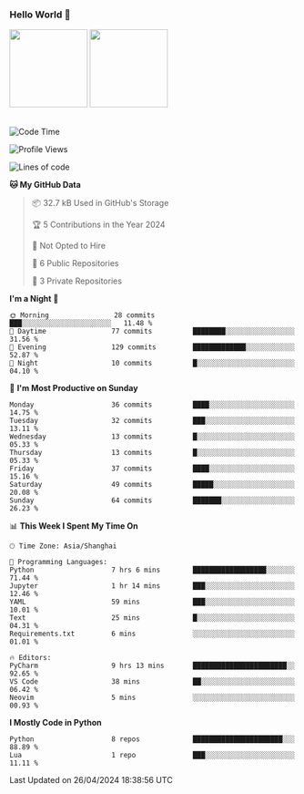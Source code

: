 ### Hello World 👋
<img align="" height="137px" src="https://github-readme-stats.vercel.app/api?username=myhMARS&hide_title=true&hide_border=true&show_icons=trueline_height=21&text_color=000&icon_color=000&bg_color=0,ea6161,ffc64d,fffc4d,52fa5a&theme=graywhite" /> </div>
<img align="" height="137px" src="https://github-readme-stats-git-masterrstaa-rickstaa.vercel.app/api/top-langs/?username=myhMARS&hide_title=true&hide_border=true&layout=compact&langs_count=6&text_color=000&icon_color=fff&bg_color=0,52fa5a,4dfcff,c64dff&theme=graywhite" /><br><br>

<!--START_SECTION:waka-->
![Code Time](http://img.shields.io/badge/Code%20Time-227%20hrs%2011%20mins-blue)

![Profile Views](http://img.shields.io/badge/Profile%20Views-0-blue)

![Lines of code](https://img.shields.io/badge/From%20Hello%20World%20I%27ve%20Written-195.4%20thousand%20lines%20of%20code-blue)

**🐱 My GitHub Data** 

> 📦 32.7 kB Used in GitHub's Storage 
 > 
> 🏆 5 Contributions in the Year 2024
 > 
> 🚫 Not Opted to Hire
 > 
> 📜 6 Public Repositories 
 > 
> 🔑 3 Private Repositories 
 > 
**I'm a Night 🦉** 

```text
🌞 Morning                28 commits          ███░░░░░░░░░░░░░░░░░░░░░░   11.48 % 
🌆 Daytime                77 commits          ████████░░░░░░░░░░░░░░░░░   31.56 % 
🌃 Evening                129 commits         █████████████░░░░░░░░░░░░   52.87 % 
🌙 Night                  10 commits          █░░░░░░░░░░░░░░░░░░░░░░░░   04.10 % 
```
📅 **I'm Most Productive on Sunday** 

```text
Monday                   36 commits          ████░░░░░░░░░░░░░░░░░░░░░   14.75 % 
Tuesday                  32 commits          ███░░░░░░░░░░░░░░░░░░░░░░   13.11 % 
Wednesday                13 commits          █░░░░░░░░░░░░░░░░░░░░░░░░   05.33 % 
Thursday                 13 commits          █░░░░░░░░░░░░░░░░░░░░░░░░   05.33 % 
Friday                   37 commits          ████░░░░░░░░░░░░░░░░░░░░░   15.16 % 
Saturday                 49 commits          █████░░░░░░░░░░░░░░░░░░░░   20.08 % 
Sunday                   64 commits          ███████░░░░░░░░░░░░░░░░░░   26.23 % 
```


📊 **This Week I Spent My Time On** 

```text
🕑︎ Time Zone: Asia/Shanghai

💬 Programming Languages: 
Python                   7 hrs 6 mins        ██████████████████░░░░░░░   71.44 % 
Jupyter                  1 hr 14 mins        ███░░░░░░░░░░░░░░░░░░░░░░   12.46 % 
YAML                     59 mins             ███░░░░░░░░░░░░░░░░░░░░░░   10.01 % 
Text                     25 mins             █░░░░░░░░░░░░░░░░░░░░░░░░   04.31 % 
Requirements.txt         6 mins              ░░░░░░░░░░░░░░░░░░░░░░░░░   01.01 % 

🔥 Editors: 
PyCharm                  9 hrs 13 mins       ███████████████████████░░   92.65 % 
VS Code                  38 mins             ██░░░░░░░░░░░░░░░░░░░░░░░   06.42 % 
Neovim                   5 mins              ░░░░░░░░░░░░░░░░░░░░░░░░░   00.93 % 
```

**I Mostly Code in Python** 

```text
Python                   8 repos             ██████████████████████░░░   88.89 % 
Lua                      1 repo              ███░░░░░░░░░░░░░░░░░░░░░░   11.11 % 
```




 Last Updated on 26/04/2024 18:38:56 UTC
<!--END_SECTION:waka-->

<!--
**myhMARS/myhMARS** is a ✨ _special_ ✨ repository because its `README.md` (this file) appears on your GitHub profile.

Here are some ideas to get you started:

- 🔭 I’m currently working on ...
- 🌱 I’m currently learning ...
- 👯 I’m looking to collaborate on ...
- 🤔 I’m looking for help with ...
- 💬 Ask me about ...
- 📫 How to reach me: ...
- 😄 Pronouns: ...
- ⚡ Fun fact: ...
-->
